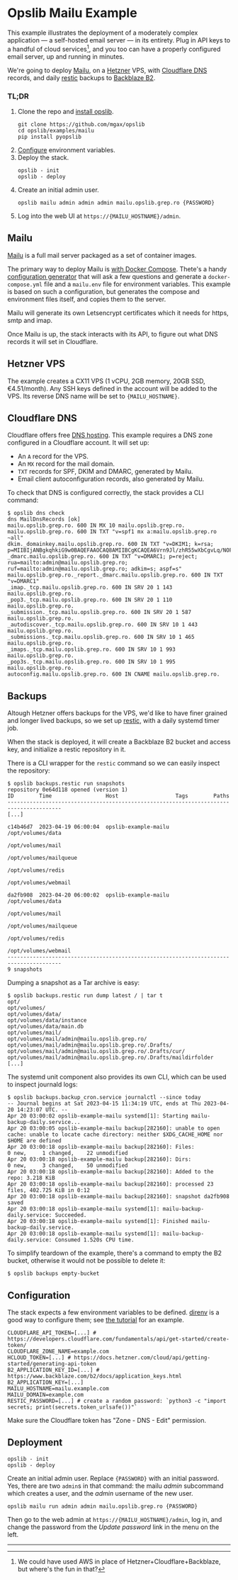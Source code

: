 # Opslib Mailu Example

This example illustrates the deployment of a moderately complex application — a self-hosted email server — in its entirety. Plug in API keys to a handful of cloud services[^1], and you too can have a properly configured email server, up and running in minutes.

[^1]: We could have used AWS in place of Hetzner+Cloudflare+Backblaze, but where's the fun in that?

We're going to deploy [Mailu](https://mailu.io), on a [Hetzner](https://www.hetzner.com/) VPS, with [Cloudflare DNS](https://www.cloudflare.com/dns/) records, and daily [restic](https://restic.net/) backups to [Backblaze B2](https://www.backblaze.com/b2/cloud-storage.html).

### TL;DR

1. Clone the repo and [install opslib](https://pyopslib.readthedocs.io/en/latest/installation.html).
    ```shell
    git clone https://github.com/mgax/opslib
    cd opslib/examples/mailu
    pip install pyopslib
    ```
1. [Configure](#configuration) environment variables.
1. Deploy the stack.
    ```shell
    opslib - init
    opslib - deploy
    ```
1. Create an initial admin user.
    ```shell
    opslib mailu admin admin admin mailu.opslib.grep.ro {PASSWORD}
    ```
1. Log into the web UI at `https://{MAILU_HOSTNAME}/admin`.

## Mailu

[Mailu](https://mailu.io) is a full mail server packaged as a set of container images.

The primary way to deploy Mailu is [with Docker Compose](https://mailu.io/2.0/compose/setup.html). Thete's a handy [configuration generator](https://setup.mailu.io/2.0/) that will ask a few questions and generate a `docker-compose.yml` file and a `mailu.env` file for environment variables. This example is based on such a configuration, but generates the compose and environment files itself, and copies them to the server.

Mailu will generate its own Letsencrypt certificates which it needs for https, smtp and imap.

Once Mailu is up, the stack interacts with its API, to figure out what DNS records it will set in Cloudflare.

## Hetzner VPS

The example creates a CX11 VPS (1 vCPU, 2GB memory, 20GB SSD, €4.51/month). Any SSH keys defined in the account will be added to the VPS. Its reverse DNS name will be set to `{MAILU_HOSTNAME}`.

## Cloudflare DNS

Cloudflare offers free [DNS hosting](https://www.cloudflare.com/dns/). This example requires a DNS zone configured in a Cloudflare account. It will set up:

* An `A` record for the VPS.
* An `MX` record for the mail domain.
* `TXT` records for SPF, DKIM and DMARC, generated by Mailu.
* Email client autoconfiguration records, also generated by Mailu.

To check that DNS is configured correctly, the stack provides a CLI command:

```
$ opslib dns check
dns MailDnsRecords [ok]
mailu.opslib.grep.ro. 600 IN MX 10 mailu.opslib.grep.ro.
mailu.opslib.grep.ro. 600 IN TXT "v=spf1 mx a:mailu.opslib.grep.ro ~all"
dkim._domainkey.mailu.opslib.grep.ro. 600 IN TXT "v=DKIM1; k=rsa; p=MIIBIjANBgkqhkiG9w0BAQEFAAOCAQ8AMIIBCgKCAQEA6Vrn9Jl/zhR55wXbCgvLq/NOF51oCG8dYZ/+kL6Uieodu2ofndM7syBL+rLuqiCyCK+LufQonlzSOhOM5pTQwQ1K3j5Ryn0+x7j3R+UtAELdYYWirAkuN6UDLHK8IknnnAAoeAziIW9up4X6c/8CMgofSSN0UzgZnjR3kgWsIanKSEn1ZSPRF+5LRbvlM2eV2w1N7k51ydtmknEvHt69uNdMBoqlLIU5VekrbNMtRZiXCcANhMPqYSzMWV7eiqsEOQuOW/blsolsMQLgF9LQ/07mbzWCgJKzz893EgFrMmDpB4lAQB0fwtFe9bewAUGW8tpnyrZ8RHKcDYjF0EV0pwIDAQAB"
_dmarc.mailu.opslib.grep.ro. 600 IN TXT "v=DMARC1; p=reject; rua=mailto:admin@mailu.opslib.grep.ro; ruf=mailto:admin@mailu.opslib.grep.ro; adkim=s; aspf=s"
mailu.opslib.grep.ro._report._dmarc.mailu.opslib.grep.ro. 600 IN TXT "v=DMARC1"
_imap._tcp.mailu.opslib.grep.ro. 600 IN SRV 20 1 143 mailu.opslib.grep.ro.
_pop3._tcp.mailu.opslib.grep.ro. 600 IN SRV 20 1 110 mailu.opslib.grep.ro.
_submission._tcp.mailu.opslib.grep.ro. 600 IN SRV 20 1 587 mailu.opslib.grep.ro.
_autodiscover._tcp.mailu.opslib.grep.ro. 600 IN SRV 10 1 443 mailu.opslib.grep.ro.
_submissions._tcp.mailu.opslib.grep.ro. 600 IN SRV 10 1 465 mailu.opslib.grep.ro.
_imaps._tcp.mailu.opslib.grep.ro. 600 IN SRV 10 1 993 mailu.opslib.grep.ro.
_pop3s._tcp.mailu.opslib.grep.ro. 600 IN SRV 10 1 995 mailu.opslib.grep.ro.
autoconfig.mailu.opslib.grep.ro. 600 IN CNAME mailu.opslib.grep.ro.
```

## Backups

Altough Hetzner offers backups for the VPS, we'd like to have finer grained and longer lived backups, so we set up [restic](https://restic.net/), with a daily systemd timer job.

When the stack is deployed, it will create a Backblaze B2 bucket and access key, and initialize a restic repository in it.

There is a CLI wrapper for the `restic` command so we can easily inspect the repository:

```
$ opslib backups.restic run snapshots
repository 0e64d118 opened (version 1)
ID        Time                 Host                  Tags        Paths
---------------------------------------------------------------------------------------
[...]

c14b46d7  2023-04-19 06:00:04  opslib-example-mailu              /opt/volumes/data
                                                                 /opt/volumes/mail
                                                                 /opt/volumes/mailqueue
                                                                 /opt/volumes/redis
                                                                 /opt/volumes/webmail

da2fb908  2023-04-20 06:00:02  opslib-example-mailu              /opt/volumes/data
                                                                 /opt/volumes/mail
                                                                 /opt/volumes/mailqueue
                                                                 /opt/volumes/redis
                                                                 /opt/volumes/webmail
---------------------------------------------------------------------------------------
9 snapshots
```

Dumping a snapshot as a Tar archive is easy:

```
$ opslib backups.restic run dump latest / | tar t
opt/
opt/volumes/
opt/volumes/data/
opt/volumes/data/instance
opt/volumes/data/main.db
opt/volumes/mail/
opt/volumes/mail/admin@mailu.opslib.grep.ro/
opt/volumes/mail/admin@mailu.opslib.grep.ro/.Drafts/
opt/volumes/mail/admin@mailu.opslib.grep.ro/.Drafts/cur/
opt/volumes/mail/admin@mailu.opslib.grep.ro/.Drafts/maildirfolder
[...]
```

The systemd unit component also provides its own CLI, which can be used to inspect journald logs:

```
$ opslib backups.backup_cron.service journalctl --since today
-- Journal begins at Sat 2023-04-15 11:34:19 UTC, ends at Thu 2023-04-20 14:23:07 UTC. --
Apr 20 03:00:02 opslib-example-mailu systemd[1]: Starting mailu-backup-daily.service...
Apr 20 03:00:05 opslib-example-mailu backup[282160]: unable to open cache: unable to locate cache directory: neither $XDG_CACHE_HOME nor $HOME are defined
Apr 20 03:00:18 opslib-example-mailu backup[282160]: Files:           0 new,     1 changed,    22 unmodified
Apr 20 03:00:18 opslib-example-mailu backup[282160]: Dirs:            0 new,     3 changed,    50 unmodified
Apr 20 03:00:18 opslib-example-mailu backup[282160]: Added to the repo: 3.218 KiB
Apr 20 03:00:18 opslib-example-mailu backup[282160]: processed 23 files, 402.725 KiB in 0:12
Apr 20 03:00:18 opslib-example-mailu backup[282160]: snapshot da2fb908 saved
Apr 20 03:00:18 opslib-example-mailu systemd[1]: mailu-backup-daily.service: Succeeded.
Apr 20 03:00:18 opslib-example-mailu systemd[1]: Finished mailu-backup-daily.service.
Apr 20 03:00:18 opslib-example-mailu systemd[1]: mailu-backup-daily.service: Consumed 1.520s CPU time.
```

To simplify teardown of the example, there's a command to empty the B2 bucket, otherwise it would not be possible to delete it:

```
$ opslib backups empty-bucket
```

## Configuration

The stack expects a few environment variables to be defined. [direnv](https://direnv.net/) is a good way to configure them; see [the tutorial](https://pyopslib.readthedocs.io/en/latest/tutorial/layout.html) for an example.

```env
CLOUDFLARE_API_TOKEN=[...] # https://developers.cloudflare.com/fundamentals/api/get-started/create-token/
CLOUDFLARE_ZONE_NAME=example.com
HCLOUD_TOKEN=[...] # https://docs.hetzner.com/cloud/api/getting-started/generating-api-token
B2_APPLICATION_KEY_ID=[...] # https://www.backblaze.com/b2/docs/application_keys.html
B2_APPLICATION_KEY=[...]
MAILU_HOSTNAME=mailu.example.com
MAILU_DOMAIN=example.com
RESTIC_PASSWORD=[...] # create a random password: `python3 -c "import secrets; print(secrets.token_urlsafe())"`
```

Make sure the Cloudflare token has "Zone - DNS - Edit" permission.

## Deployment

```shell
opslib - init
opslib - deploy
```

Create an initial admin user. Replace `{PASSWORD}` with an initial password. Yes, there are two `admin`s in that command: the mailu _admin_ subcommand which creates a user, and the _admin_ username of the new user.

```shell
opslib mailu run admin admin mailu.opslib.grep.ro {PASSWORD}
```

Then go to the web admin at `https://{MAILU_HOSTNAME}/admin`, log in, and change the password from the _Update password_ link in the menu on the left.

---
